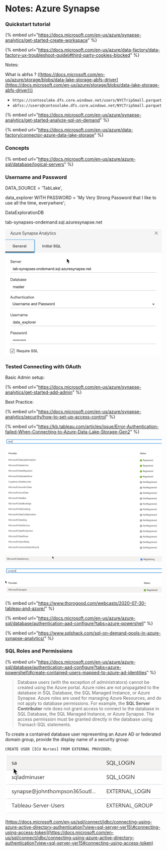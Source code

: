 # Notes: Azure Synapse

### Quickstart tutorial 

{% embed url="https://docs.microsoft.com/en-us/azure/synapse-analytics/get-started-create-workspace" %}

{% embed url="https://docs.microsoft.com/en-us/azure/data-factory/data-factory-ux-troubleshoot-guide\#third-party-cookies-blocked" %}

Notes:

What is abfss ? \([https://docs.microsoft.com/en-us/azure/storage/blobs/data-lake-storage-abfs-driver](https://docs.microsoft.com/en-us/azure/storage/blobs/data-lake-storage-abfs-driver)\)

* `https://contosolake.dfs.core.windows.net/users/NYCTripSmall.parquet`
* `abfss://users@contosolake.dfs.core.windows.net/NYCTripSmall.parquet`



{% embed url="https://docs.microsoft.com/en-us/azure/synapse-analytics/get-started-analyze-sql-on-demand" %}



{% embed url="https://docs.microsoft.com/en-us/azure/data-factory/connector-azure-data-lake-storage" %}

### Concepts

{% embed url="https://docs.microsoft.com/en-us/azure/azure-sql/database/logical-servers" %}



### Username and Password

DATA\_SOURCE = 'TabLake',

data\_explorer WITH PASSWORD = 'My Very Strong Password that I like to use all the time, everywhere';

DataExplorationDB

tab-synapses-ondemand.sql.azuresynapse.net

![](.gitbook/assets/image%20%2894%29.png)

### Tested Connecting with OAuth

Basic Admin setup:

{% embed url="https://docs.microsoft.com/en-us/azure/synapse-analytics/get-started-add-admin" %}

Best Practice:

{% embed url="https://docs.microsoft.com/en-us/azure/synapse-analytics/security/how-to-set-up-access-control" %}



{% embed url="https://kb.tableau.com/articles/issue/Error-Authentication-failed-When-Connecting-to-Azure-Data-Lake-Storage-Gen2" %}

![](.gitbook/assets/image%20%2895%29.png)

![](.gitbook/assets/image%20%28100%29.png)

![](.gitbook/assets/image%20%2899%29.png)

{% embed url="https://www.thorogood.com/webcasts/2020-07-30-tableau-and-azure/" %}

{% embed url="https://docs.microsoft.com/en-us/azure/azure-sql/database/authentication-aad-configure?tabs=azure-powershell" %}

{% embed url="https://www.sqlshack.com/sql-on-demand-pools-in-azure-synapse-analytics/" %}



### SQL Roles and Permissions

{% embed url="https://docs.microsoft.com/en-us/azure/azure-sql/database/authentication-aad-configure?tabs=azure-powershell\#create-contained-users-mapped-to-azure-ad-identities" %}

> Database users \(with the exception of administrators\) cannot be created using the Azure portal. Azure roles are not propagated to the database in SQL Database, the SQL Managed Instance, or Azure Synapse. Azure roles are used for managing Azure Resources, and do not apply to database permissions. For example, the **SQL Server Contributor** role does not grant access to connect to the database in SQL Database, the SQL Managed Instance, or Azure Synapse. The access permission must be granted directly in the database using Transact-SQL statements.

To create a contained database user representing an Azure AD or federated domain group, provide the display name of a security group:

```text
CREATE USER [ICU Nurses] FROM EXTERNAL PROVIDER;
```

![](.gitbook/assets/image%20%28120%29.png)

[https://docs.microsoft.com/en-us/sql/connect/jdbc/connecting-using-azure-active-directory-authentication?view=sql-server-ver15\#connecting-using-access-token](https://docs.microsoft.com/en-us/sql/connect/jdbc/connecting-using-azure-active-directory-authentication?view=sql-server-ver15#connecting-using-access-token)

